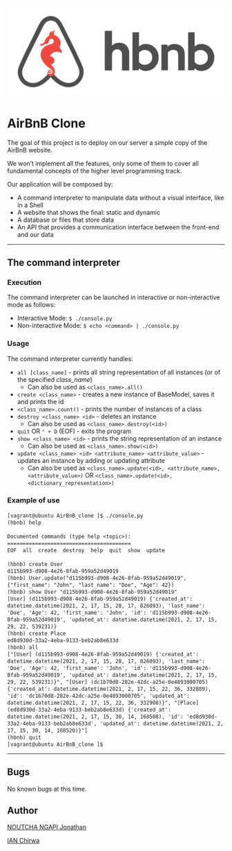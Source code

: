 ![hbnb Logo](hbnb_logo.png)

# AirBnB Clone

The goal of this project is to deploy on our server a simple copy of the AirBnB website.

We won’t implement all the features, only some of them to cover all fundamental concepts of the higher level programming track.

Our application will be composed by:
* A command interpreter to manipulate data without a visual interface, like in a Shell
* A website that shows the final: static and dynamic
* A database or files that store data
* An API that provides a communication interface between the front-end and our data

---

## The command interpreter
### Execution
The command interpreter can be launched in interactive or non-interactive mode as follows:
* Interactive Mode: `$ ./console.py`
* Non-interactive Mode: `$ echo <command> | ./console.py`

### Usage
The command interpreter currently handles:
* `all [class_name]` - prints all string representation of all instances (or of the specified *class_name*)
  *  Can also be used as `<class_name>.all()`
* `create <class_name>` - creates a new instance of BaseModel, saves it and prints the id
* `<class_name>.count()` - prints the number of instances of a class
* `destroy <class_name> <id>` - deletes an instance
  *  Can also be used as `<class_name>.destroy(<id>)`
* `quit` OR `⌃ + D` (EOF) - exits the program
* `show <class_name> <id>` - prints the string representation of an instance
  *  Can also be used as `<class_name>.show(<id>)`
* `update <class_name> <id> <attribute_name> <attribute_value>` - updates an instance by adding or updating attribute
  *  Can also be used as `<class_name>.update(<id>, <attribute_name>, <attribute_value>)`
     OR `<class_name>.update(<id>, <dictionary_representation>)`
     
### Example of use
```
[vagrant@ubuntu AirBnB_clone ]$ ./console.py
(hbnb) help

Documented commands (type help <topic>):
========================================
EOF  all  create  destroy  help  quit  show  update

(hbnb) create User
d115b993-d908-4e26-8fab-959a52d49019
(hbnb) User.update("d115b993-d908-4e26-8fab-959a52d49019", {"first_name": "John", "last_name": "Doe", "Age": 42})
(hbnb) show User "d115b993-d908-4e26-8fab-959a52d49019"
[User] (d115b993-d908-4e26-8fab-959a52d49019) {'created_at': datetime.datetime(2021, 2, 17, 15, 28, 17, 826093), 'last_name': 'Doe', 'Age': 42, 'first_name': 'John', 'id': 'd115b993-d908-4e26-8fab-959a52d49019', 'updated_at': datetime.datetime(2021, 2, 17, 15, 29, 22, 539231)}
(hbnb) create Place
ed8d930d-33a2-4eba-9133-beb2ab8e633d
(hbnb) all
["[User] (d115b993-d908-4e26-8fab-959a52d49019) {'created_at': datetime.datetime(2021, 2, 17, 15, 28, 17, 826093), 'last_name': 'Doe', 'Age': 42, 'first_name': 'John', 'id': 'd115b993-d908-4e26-8fab-959a52d49019', 'updated_at': datetime.datetime(2021, 2, 17, 15, 29, 22, 539231)}", "[User] (dc1b70d8-282e-42dc-a25e-0e4893000705) {'created_at': datetime.datetime(2021, 2, 17, 15, 22, 36, 332889), 'id': 'dc1b70d8-282e-42dc-a25e-0e4893000705', 'updated_at': datetime.datetime(2021, 2, 17, 15, 22, 36, 332908)}", "[Place] (ed8d930d-33a2-4eba-9133-beb2ab8e633d) {'created_at': datetime.datetime(2021, 2, 17, 15, 30, 14, 168508), 'id': 'ed8d930d-33a2-4eba-9133-beb2ab8e633d', 'updated_at': datetime.datetime(2021, 2, 17, 15, 30, 14, 168520)}"]
(hbnb) quit
[vagrant@ubuntu AirBnB_clone ]$
```

---

## Bugs
No known bugs at this time.

## Author
[NOUTCHA NGAPI Jonathan](https://github.com/noungajo)

[IAN Chirwa](https://github.com/ictee7)

